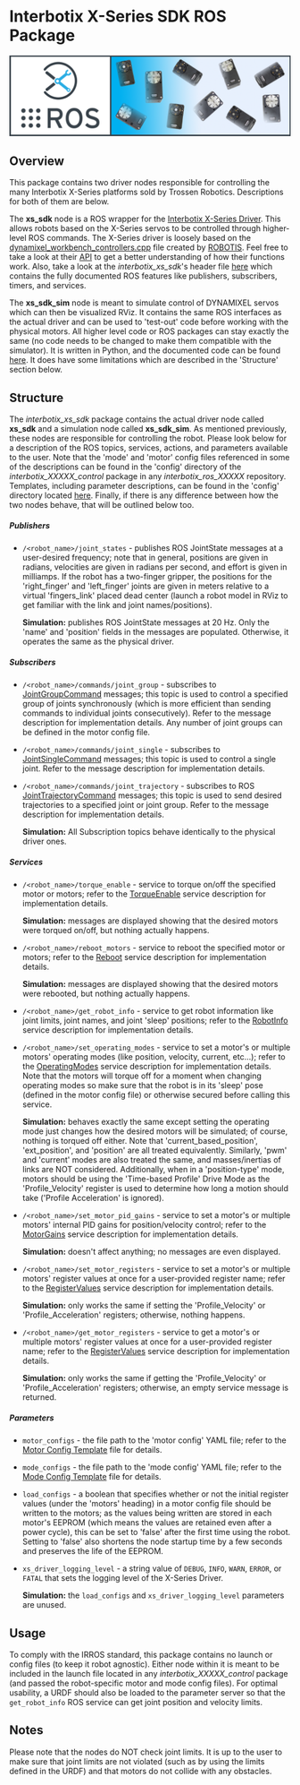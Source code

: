 # Interbotix X-Series SDK ROS Package
![xs_sdk_banner](images/xs_sdk_banner.png)

## Overview
This package contains two driver nodes responsible for controlling the many Interbotix X-Series platforms sold by Trossen Robotics. Descriptions for both of them are below.

The **xs_sdk** node is a ROS wrapper for the [Interbotix X-Series Driver](https://github.com/Interbotix/interbotix_xs_driver). This allows robots based on the X-Series servos to be controlled through higher-level ROS commands. The X-Series driver is loosely based on the [dynamixel_workbench_controllers.cpp](https://github.com/ROBOTIS-GIT/dynamixel-workbench/blob/master/dynamixel_workbench_controllers/src/dynamixel_workbench_controllers.cpp) file created by [ROBOTIS](http://www.robotis.us/). Feel free to take a look at their [API](http://emanual.robotis.com/docs/en/software/dynamixel/dynamixel_workbench/#api-references) to get a better understanding of how their functions work. Also, take a look at the *interbotix_xs_sdk*'s header file [here](include/interbotix_xs_sdk/xs_sdk_obj.hpp) which contains the fully documented ROS features like publishers, subscribers, timers, and services.

The **xs_sdk_sim** node is meant to simulate control of DYNAMIXEL servos which can then be visualized RViz. It contains the same ROS interfaces as the actual driver and can be used to 'test-out' code before working with the physical motors. All higher level code or ROS packages can stay exactly the same (no code needs to be changed to make them compatible with the simulator). It is written in Python, and the documented code can be found [here](scripts/xs_sdk_sim.py). It does have some limitations which are described in the 'Structure' section below.

## Structure

The *interbotix_xs_sdk* package contains the actual driver node called **xs_sdk** and a simulation node called **xs_sdk_sim**. As mentioned previously, these nodes are responsible for controlling the robot. Please look below for a description of the ROS topics, services, actions, and parameters available to the user. Note that the 'mode' and 'motor' config files referenced in some of the descriptions can be found in the 'config' directory of the *interbotix_XXXXX_control* package in any *interbotix_ros_XXXXX* repository. Templates, including parameter descriptions, can be found in the 'config' directory located [here](config/). Finally, if there is any difference between how the two nodes behave, that will be outlined below too.

##### Publishers
- `/<robot_name>/joint_states` - publishes ROS JointState messages at a user-desired frequency; note that in general, positions are given in radians, velocities are given in radians per second, and effort is given in milliamps. If the robot has a two-finger gripper, the positions for the 'right_finger' and 'left_finger' joints are given in meters relative to a virtual 'fingers_link' placed dead center (launch a robot model in RViz to get familiar with the link and joint names/positions).

  **Simulation:** publishes ROS JointState messages at 20 Hz. Only the 'name' and 'position' fields in the messages are populated. Otherwise, it operates the same as the physical driver.

##### Subscribers
- `/<robot_name>/commands/joint_group` - subscribes to [JointGroupCommand](msg/JointGroupCommand.msg) messages; this topic is used to control a specified group of joints synchronously (which is more efficient than sending commands to individual joints consecutively). Refer to the message description for implementation details. Any number of joint groups can be defined in the motor config file.
- `/<robot_name>/commands/joint_single` - subscribes to [JointSingleCommand](msg/JointSingleCommand.msg) messages; this topic is used to control a single joint. Refer to the message description for implementation details.
- `/<robot_name>/commands/joint_trajectory` - subscribes to ROS [JointTrajectoryCommand](msg/JointTrajectoryCommand.msg) messages; this topic is used to send desired trajectories to a specified joint or joint group. Refer to the message description for implementation details.

  **Simulation:** All Subscription topics behave identically to the physical driver ones.

##### Services
- `/<robot_name>/torque_enable` - service to torque on/off the specified motor or motors; refer to the [TorqueEnable](srv/TorqueEnable.srv) service description for implementation details.

  **Simulation:** messages are displayed showing that the desired motors were torqued on/off, but nothing actually happens.

- `/<robot_name>/reboot_motors` - service to reboot the specified motor or motors; refer to the [Reboot](srv/Reboot.srv) service description for implementation details.

  **Simulation:** messages are displayed showing that the desired motors were rebooted, but nothing actually happens.

- `/<robot_name>/get_robot_info` - service to get robot information like joint limits, joint names, and joint 'sleep' positions; refer to the [RobotInfo](srv/RobotInfo.srv) service description for implementation details.
- `/<robot_name>/set_operating_modes` - service to set a motor's or multiple motors' operating modes (like position, velocity, current, etc...); refer to the [OperatingModes](srv/OperatingModes.srv) service description for implementation details. Note that the motors will torque off for a moment when changing operating modes so make sure that the robot is in its 'sleep' pose (defined in the motor config file) or otherwise secured before calling this service.

  **Simulation:** behaves exactly the same except setting the operating mode just changes how the desired motors will be simulated; of course, nothing is torqued off either. Note that 'current_based_position', 'ext_position', and 'position' are all treated equivalently. Similarly, 'pwm' and 'current' modes are also treated the same, and masses/inertias of links are NOT considered. Additionally, when in a 'position-type' mode, motors should be using the 'Time-based Profile' Drive Mode as the 'Profile_Velocity' register is used to determine how long a motion should take ('Profile Acceleration' is ignored).

- `/<robot_name>/set_motor_pid_gains` - service to set a motor's or multiple motors' internal PID gains for position/velocity control; refer to the [MotorGains](srv/MotorGains.srv) service description for implementation details.

  **Simulation:** doesn't affect anything; no messages are even displayed.

- `/<robot_name>/set_motor_registers` - service to set a motor's or multiple motors' register values at once for a user-provided register name; refer to the [RegisterValues](srv/RegisterValues.srv) service description for implementation details.

  **Simulation:** only works the same if setting the 'Profile_Velocity' or 'Profile_Acceleration' registers; otherwise, nothing happens.

- `/<robot_name>/get_motor_registers` - service to get a motor's or multiple motors' register values at once for a user-provided register name; refer to the [RegisterValues](srv/RegisterValues.srv) service description for implementation details.

  **Simulation:** only works the same if getting the 'Profile_Velocity' or 'Profile_Acceleration' registers; otherwise, an empty service message is returned.

##### Parameters

- `motor_configs` - the file path to the 'motor config' YAML file; refer to the [Motor Config Template](config/motor_configs_template.yaml) file for details.
- `mode_configs` - the file path to the 'mode config' YAML file; refer to the [Mode Config Template](config/mode_configs_template.yaml) file for details.
- `load_configs` - a boolean that specifies whether or not the initial register values (under the 'motors' heading) in a motor config file should be written to the motors; as the values being written are stored in each motor's EEPROM (which means the values are retained even after a power cycle), this can be set to 'false' after the first time using the robot. Setting to 'false' also shortens the node startup time by a few seconds and preserves the life of the EEPROM.
- `xs_driver_logging_level` - a string value of `DEBUG`, `INFO`, `WARN`, `ERROR`, or `FATAL` that sets the logging level of the X-Series Driver.

  **Simulation:** the `load_configs` and `xs_driver_logging_level` parameters are unused.

## Usage

To comply with the IRROS standard, this package contains no launch or config files (to keep it robot agnostic). Either node within it is meant to be included in the launch file located in any *interbotix_XXXXX_control* package (and passed the robot-specific motor and mode config files). For optimal usability, a URDF should also be loaded to the parameter server so that the `get_robot_info` ROS service can get joint position and velocity limits.

## Notes

Please note that the nodes do NOT check joint limits. It is up to the user to make sure that joint limits are not violated (such as by using the limits defined in the URDF) and that motors do not collide with any obstacles.
